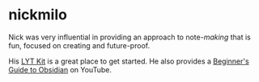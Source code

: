 # nickmilo
Nick was very influential in providing an approach to note-*making* that is fun, focused on creating and future-proof.

His [LYT Kit](https://forum.obsidian.md/t/lyt-kit-now-downloadable/390) is a great place to get started. He also provides a [Beginner's Guide to Obsidian](https://www.youtube.com/watch?v=QgbLb6QCK88&list=PL3NaIVgSlAVLHty1-NuvPa9V0b0UwbzBd) on YouTube.